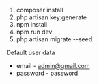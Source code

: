 1. composer install
2. php artisan key:generate
3. npm install
4. npm run dev
5. php artisan migrate --seed

Default user data
* email - admin@gmail.com
* password - password
